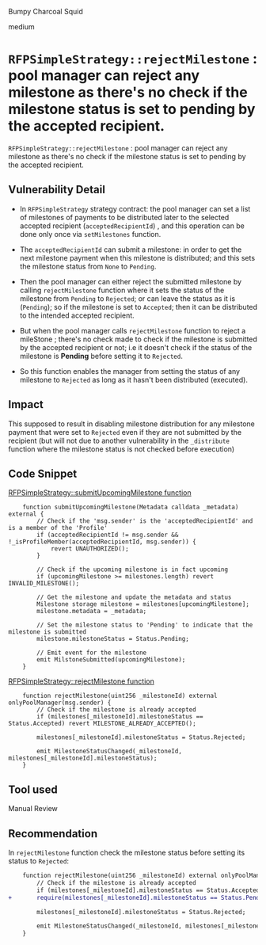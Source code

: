 Bumpy Charcoal Squid

medium

# `RFPSimpleStrategy::rejectMilestone` : pool manager can reject any milestone as there's no check if the milestone status is set to pending by the accepted recipient.

`RFPSimpleStrategy::rejectMilestone` : pool manager can reject any milestone as there's no check if the milestone status is set to pending by the accepted recipient.

## Vulnerability Detail

- In `RFPSimpleStrategy` strategy contract: the pool manager can set a list of milestones of payments to be distributed later to the selected accepted recipient (`acceptedRecipientId`) , and this operation can be done only once via `setMilestones` function.

- The `acceptedRecipientId` can submit a milestone: in order to get the next milestone payment when this milestone is distributed; and this sets the milestone status from `None` to `Pending`.

- Then the pool manager can either reject the submitted milestone by calling `rejectMilestone` function where it sets the status of the milestone from `Pending` to `Rejected`; or can leave the status as it is (`Pending`); so if the milestone is set to `Accepted`; then it can be distributed to the intended accepted recipient.

- But when the pool manager calls `rejectMilestone` function to reject a mileStone ; there's no check made to check if the milestone is submitted by the accepted recipient or not; i.e it doesn't check if the status of the milestone is **Pending** before setting it to `Rejected`.

- So this function enables the manager from setting the status of any milestone to `Rejected` as long as it hasn't been distributed (executed).

## Impact

This supposed to result in disabling milestone distribution for any milestone payment that were set to `Rejected` even if they are not submitted by the recipient (but will not due to another vulnerability in the `_distribute` function where the milestone status is not checked before execution)

## Code Snippet

[RFPSimpleStrategy::submitUpcomingMilestone function](https://github.com/sherlock-audit/2023-09-Gitcoin/blob/6430c8004017e96ae2f5aac365bdefd0b6eeea72/allo-v2/contracts/strategies/rfp-simple/RFPSimpleStrategy.sol#L253-L271)

```solidity
    function submitUpcomingMilestone(Metadata calldata _metadata) external {
        // Check if the 'msg.sender' is the 'acceptedRecipientId' and is a member of the 'Profile'
        if (acceptedRecipientId != msg.sender && !_isProfileMember(acceptedRecipientId, msg.sender)) {
            revert UNAUTHORIZED();
        }

        // Check if the upcoming milestone is in fact upcoming
        if (upcomingMilestone >= milestones.length) revert INVALID_MILESTONE();

        // Get the milestone and update the metadata and status
        Milestone storage milestone = milestones[upcomingMilestone];
        milestone.metadata = _metadata;

        // Set the milestone status to 'Pending' to indicate that the milestone is submitted
        milestone.milestoneStatus = Status.Pending;

        // Emit event for the milestone
        emit MilstoneSubmitted(upcomingMilestone);
    }
```

[RFPSimpleStrategy::rejectMilestone function](https://github.com/sherlock-audit/2023-09-Gitcoin/blob/6430c8004017e96ae2f5aac365bdefd0b6eeea72/allo-v2/contracts/strategies/rfp-simple/RFPSimpleStrategy.sol#L283-L290)

```solidity
    function rejectMilestone(uint256 _milestoneId) external onlyPoolManager(msg.sender) {
        // Check if the milestone is already accepted
        if (milestones[_milestoneId].milestoneStatus == Status.Accepted) revert MILESTONE_ALREADY_ACCEPTED();

        milestones[_milestoneId].milestoneStatus = Status.Rejected;

        emit MilestoneStatusChanged(_milestoneId, milestones[_milestoneId].milestoneStatus);
    }
```

## Tool used

Manual Review

## Recommendation

In `rejectMilestone` function check the milestone status before setting its status to `Rejected`:

```diff
    function rejectMilestone(uint256 _milestoneId) external onlyPoolManager(msg.sender) {
        // Check if the milestone is already accepted
        if (milestones[_milestoneId].milestoneStatus == Status.Accepted) revert MILESTONE_ALREADY_ACCEPTED();
+       require(milestones[_milestoneId].milestoneStatus == Status.Pending,"milestone is not submitted by the accepted recipient");

        milestones[_milestoneId].milestoneStatus = Status.Rejected;

        emit MilestoneStatusChanged(_milestoneId, milestones[_milestoneId].milestoneStatus);
    }
```